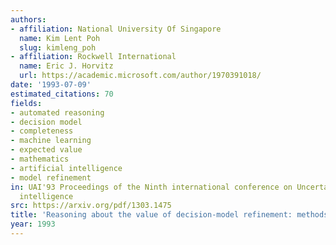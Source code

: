 ```yaml
---
authors:
- affiliation: National University Of Singapore
  name: Kim Lent Poh
  slug: kimleng_poh
- affiliation: Rockwell International
  name: Eric J. Horvitz
  url: https://academic.microsoft.com/author/1970391018/
date: '1993-07-09'
estimated_citations: 70
fields:
- automated reasoning
- decision model
- completeness
- machine learning
- expected value
- mathematics
- artificial intelligence
- model refinement
in: UAI'93 Proceedings of the Ninth international conference on Uncertainty in artificial
  intelligence
src: https://arxiv.org/pdf/1303.1475
title: 'Reasoning about the value of decision-model refinement: methods and application'
year: 1993
---
```

